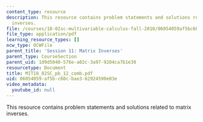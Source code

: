 ```yaml
---
content_type: resource
description: This resource contains problem statements and solutions related to matrix
  inverses.
file: /courses/18-02sc-multivariable-calculus-fall-2010/06054059af5bc60cbae362924590e03e_MIT18_02SC_pb_12_comb.pdf
file_type: application/pdf
learning_resource_types: []
ocw_type: OCWFile
parent_title: 'Session 11: Matrix Inverses'
parent_type: CourseSection
parent_uid: 1d9d5040-576e-a02c-3a97-9204ca7b1e30
resourcetype: Document
title: MIT18_02SC_pb_12_comb.pdf
uid: 06054059-af5b-c60c-bae3-62924590e03e
video_metadata:
  youtube_id: null
---
```

This resource contains problem statements and solutions related to matrix inverses.

